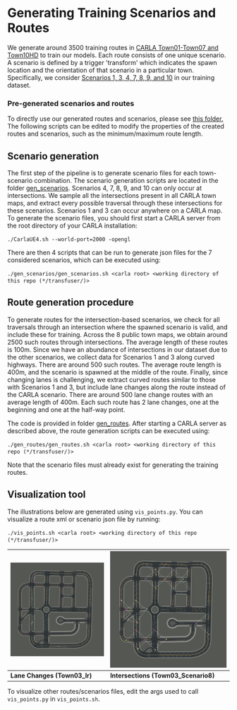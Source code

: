 # Generating Training Scenarios and Routes

We generate around 3500 training routes in [CARLA Town01-Town07 and Town10HD](https://carla.readthedocs.io/en/latest/core_map/#carla-maps) to train our models. Each route consists of one unique scenario. A scenario is defined by a trigger 'transform' which indicates the spawn location and the orientation of that scenario in a particular town. Specifically, we consider [Scenarios 1, 3, 4, 7, 8, 9, and 10](https://leaderboard.carla.org/scenarios/) in our training dataset. 


### Pre-generated scenarios and routes
To directly use our generated routes and scenarios, please see [this folder.](../../../) The following scripts can be edited to modify the properties of the created routes and scenarios, such as the minimum/maximum route length.


## Scenario generation
The first step of the pipeline is to generate scenario files for each town-scenario combination. The scenario generation scripts are located in the folder [gen_scenarios](./gen_scenarios/). Scenarios 4, 7, 8, 9, and 10 can only occur at intersections. We sample all the intersections present in all CARLA town maps, and extract every possible traversal through these intersections for these scenarios. Scenarios 1 and 3 can occur anywhere on a CARLA map. To generate the scenario files, you should first start a CARLA server from the root directory of your CARLA installation:
```Shell
./CarlaUE4.sh --world-port=2000 -opengl
```

There are then 4 scripts that can be run to generate json files for the 7 considered scenarios, which can be executed using: 

```Shell
./gen_scenarios/gen_scenarios.sh <carla root> <working directory of this repo (*/transfuser/)>
```


## Route generation procedure
To generate routes for the intersection-based scenarios, we check for all traversals through an intersection where the spawned scenario is valid, and include these for training. Across the 8 public town maps, we obtain around 2500 such routes through intersections. The average length of these routes is 100m. Since we have an abundance of intersections in our dataset due to the other scenarios, we collect data for Scenarios 1 and 3 along curved highways. There are around 500 such routes. The average route length is 400m, and the scenario is spawned at the middle of the route. Finally, since changing lanes is challenging, we extract curved routes similar to those with Scenarios 1 and 3, but include lane changes along the route instead of the CARLA scenario. There are around 500 lane change routes with an average length of 400m. Each such route has 2 lane changes, one at the beginning and one at the half-way point.

The code is provided in folder [gen_routes](./gen_routes/). After starting a CARLA server as described above, the route generation scripts can be executed using:

```Shell
./gen_routes/gen_routes.sh <carla root> <working directory of this repo (*/transfuser/)>
```

Note that the scenario files must already exist for generating the training routes.


## Visualization tool
The illustrations below are generated using `vis_points.py`. You can visualize a route xml or scenario json file by running:

```Shell
./vis_points.sh <carla root> <working directory of this repo (*/transfuser/)>
```

| ![demo img](../../../../assets/transfuser/figures/vis_points/lr/Town03_lr_xml.png) | ![demo img](../../../../assets/transfuser/figures/vis_points/Scenario8/Town03_Scenario8_xml.png) |
|------------------------------------------------------------------------------------|--------------------------------------------------------------------------------------------------|
| <b>Lane Changes (Town03_lr) </b>                                                   | <b>Intersections (Town03_Scenario8)</b>                                                          |

To visualize other routes/scenarios files, edit the args used to call `vis_points.py` in `vis_points.sh`.